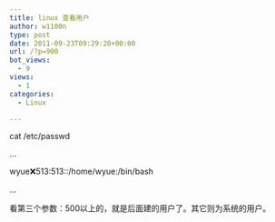 ```yaml
---
title: linux 查看用户
author: w1100n
type: post
date: 2011-09-23T09:29:20+00:00
url: /?p=900
bot_views:
  - 9
views:
  - 1
categories:
  - Linux

---
```

cat /etc/passwd
  
...
  
wyue:x:513:513::/home/wyue:/bin/bash
  
...
  
看第三个参数：500以上的，就是后面建的用户了。其它则为系统的用户。